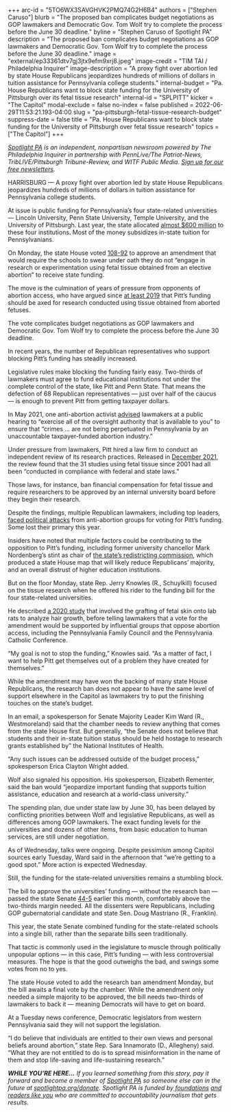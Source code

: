 +++
arc-id = "5TO6WX3SAVGHVK2PMQ74G2H6B4"
authors = ["Stephen Caruso"]
blurb = "The proposed ban complicates budget negotiations as GOP lawmakers and Democratic Gov. Tom Wolf try to complete the process before the June 30 deadline."
byline = "Stephen Caruso of Spotlight PA"
description = "The proposed ban complicates budget negotiations as GOP lawmakers and Democratic Gov. Tom Wolf try to complete the process before the June 30 deadline."
image = "external/ep33361dtv7gj3jtx9efm9xrj8.jpeg"
image-credit = "TIM TAI / Philadelphia Inquirer"
image-description = "A proxy fight over abortion led by state House Republicans jeopardizes hundreds of millions of dollars in tuition assistance for Pennsylvania college students."
internal-budget = "Pa. House Republicans want to block state funding for the University of Pittsburgh over its fetal tissue research"
internal-id = "SPLPITT"
kicker = "The Capitol"
modal-exclude = false
no-index = false
published = 2022-06-29T11:53:21.193-04:00
slug = "pa-pittsburgh-fetal-tissue-research-budget"
suppress-date = false
title = "Pa. House Republicans want to block state funding for the University of Pittsburgh over fetal tissue research"
topics = ["The Capitol"]
+++

<a href="https://www.spotlightpa.org/"><i>Spotlight PA</i></a><i> is an independent, nonpartisan newsroom powered by The Philadelphia Inquirer in partnership with PennLive/The Patriot-News, TribLIVE/Pittsburgh Tribune-Review, and WITF Public Media. </i><a href="https://www.spotlightpa.org/newsletters"><i>Sign up for our free newsletters</i></a><i>.</i>

HARRISBURG —&nbsp;A proxy fight over abortion led by state House Republicans jeopardizes hundreds of millions of dollars in tuition assistance for Pennsylvania college students.

At issue is public funding for Pennsylvania’s four state-related universities — Lincoln University, Penn State University, Temple University, and the University of Pittsburgh. Last year, the state allocated <a href="https://www.budget.pa.gov/Publications%20and%20Reports/CommonwealthBudget/Documents/2021-22%20Enacted%20Budget/2021-22%20Budget%20Track%201.pdf">almost $600 million</a> to these four institutions. Most of the money subsidizes in-state tuition for Pennsylvanians.

On Monday, the state House voted <a href="https://www.legis.state.pa.us/CFDOCS/Legis/RC/Public/rc_view_action2.cfm?sess_yr=2021&sess_ind=0&rc_body=H&rc_nbr=1047">108-92</a> to approve an amendment that would require the schools to swear under oath they do not “engage in research or experimentation using fetal tissue obtained from an elective abortion” to receive state funding.

<script src="https://www.spotlightpa.org/embed.js" async></script><div data-spl-embed-version="1" data-spl-src="https://www.spotlightpa.org/embeds/newsletter/"></div>

The move is the culmination of years of pressure from opponents of abortion access, who have argued since <a href="https://www.penncapital-star.com/blog/house-republicans-ponder-rider-on-pitt-funding-to-prevent-fetal-tissue-research/">at least 2019</a> that Pitt’s funding should be axed for research conducted using tissue obtained from aborted fetuses.

The vote complicates budget negotiations as GOP lawmakers and Democratic Gov. Tom Wolf try to complete the process before the June 30 deadline.

In recent years, the number of Republican representatives who support blocking Pitt’s funding has steadily increased.

Legislative rules make blocking the funding fairly easy. Two-thirds of lawmakers must agree to fund educational institutions not under the complete control of the state, like Pitt and Penn State. That means the defection of 68 Republican representatives — just over half of the caucus — is enough to prevent Pitt from getting taxpayer dollars.

In May 2021, one anti-abortion activist <a href="https://www.legis.state.pa.us/WU01/LI/TR/Transcripts/2021_0086T.pdf">advised</a> lawmakers at a public hearing to “exercise all of the oversight authority that is available to you” to ensure that “crimes … are not being perpetuated in Pennsylvania by an unaccountable taxpayer-funded abortion industry.”

Under pressure from lawmakers, Pitt hired a law firm to conduct an independent review of its research practices. Released in <a href="https://humancelltissueresearch.pitt.edu/sites/default/files/Regulatory%20Assessment%20of%20Human%20Fetal%20Tissue%20Research%20(00877347-2)%5b4%5d.PDF">December 2021</a>, the review found that the 31 studies using fetal tissue since 2001 had all been “conducted in compliance with federal and state laws.”

Those laws, for instance, ban financial compensation for fetal tissue and require researchers to be approved by an internal university board before they begin their research.

Despite the findings, multiple Republican lawmakers, including top leaders, <a href="https://www.spotlightpa.org/news/2022/05/pa-primary-election-results-budget-impasse/">faced political attacks</a> from anti-abortion groups for voting for Pitt’s funding. Some lost their primary this year.

Insiders have noted that multiple factors could be contributing to the opposition to Pitt’s funding, including former university chancellor Mark Nordenberg’s stint as chair of <a href="https://www.spotlightpa.org/news/2021/12/pennsylvania-redistricting-state-house-senate-maps/">the state’s redistricting commission</a>, which produced a state House map that will likely reduce Republicans’ majority, and an overall distrust of higher education institutions.

But on the floor Monday, state Rep. Jerry Knowles (R., Schuylkill) focused on the tissue research when he offered his rider to the funding bill for the four state-related universities.

He described <a href="https://www.ncbi.nlm.nih.gov/pmc/articles/PMC7471691/">a 2020 study</a> that involved the grafting of fetal skin onto lab rats to analyze hair growth, before telling lawmakers that a vote for the amendment would be supported by influential groups that oppose abortion access, including the Pennsylvania Family Council and the Pennsylvania Catholic Conference.

“My goal is not to stop the funding,” Knowles said. “As a matter of fact, I want to help Pitt get themselves out of a problem they have created for themselves.”

While the amendment may have won the backing of many state House Republicans, the research ban does not appear to have the same level of support elsewhere in the Capitol as lawmakers try to put the finishing touches on the state’s budget.

In an email, a spokesperson for Senate Majority Leader Kim Ward (R., Westmoreland) said that the chamber needs to review anything that comes from the state House first. But generally, “the Senate does not believe that students and their in-state tuition status should be held hostage to research grants established by” the National Institutes of Health.

“Any such issues can be addressed outside of the budget process,” spokesperson Erica Clayton Wright added.

Wolf also signaled his opposition. His spokesperson, Elizabeth Rementer, said the ban would “jeopardize important funding that supports tuition assistance, education and research at a world-class university.”

The spending plan, due under state law by June 30, has been delayed by conflicting priorities between Wolf and legislative Republicans, as well as differences among GOP lawmakers. The exact funding levels for the universities and dozens of other items, from basic education to human services, are still under negotiation.

As of Wednesday, talks were ongoing. Despite pessimism among Capitol sources early Tuesday, Ward said in the afternoon that “we’re getting to a good spot.” More action is expected Wednesday.

Still, the funding for the state-related universities remains a stumbling block.

The bill to approve the universities’ funding — without the research ban — passed the state Senate <a href="https://www.legis.state.pa.us/CFDOCS/Legis/RC/Public/rc_view_action2.cfm?sess_yr=2021&sess_ind=0&rc_body=S&rc_nbr=583">44-5</a> earlier this month, comfortably above the two-thirds margin needed. All the dissenters were Republicans, including GOP gubernatorial candidate and state Sen. Doug Mastriano (R., Franklin).

This year, the state Senate combined funding for the state-related schools into a single bill, rather than the separate bills seen traditionally. 

<script src="https://www.spotlightpa.org/embed.js" async></script><div data-spl-embed-version="1" data-spl-src="https://www.spotlightpa.org/embeds/donate/"></div>

That tactic is commonly used in the legislature to muscle through politically unpopular options — in this case, Pitt’s funding — with less controversial measures. The hope is that the good outweighs the bad, and swings some votes from no to yes.

The state House voted to add the research ban amendment Monday, but the bill awaits a final vote by the chamber. While the amendment only needed a simple majority to be approved, the bill needs two-thirds of lawmakers to back it — meaning Democrats will have to get on board.

At a Tuesday news conference, Democratic legislators from western Pennsylvania said they will not support the legislation.

“I do believe that individuals are entitled to their own views and personal beliefs around abortion,” state Rep. Sara Innamorato (D., Allegheny) said. “What they are not entitled to do is to spread misinformation in the name of them and stop life-saving and life-sustaining research.”

<i><b>WHILE YOU’RE HERE...</b></i><i> If you learned something from this story, pay it forward and become a member of </i><a href="https://www.spotlightpa.org/"><i>Spotlight PA</i></a><i> so someone else can in the future at </i><a href="http://spotlightpa.org/donate"><i>spotlightpa.org/donate</i></a><i>. Spotlight PA is funded by</i><a href="https://www.spotlightpa.org/support"><i> foundations</i></a><i> </i><a href="https://www.spotlightpa.org/support"><i>and readers like you</i></a><i> who are committed to accountability journalism that gets results.</i>
